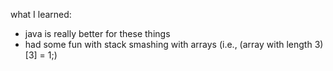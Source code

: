 what I learned:
 - java is really better for these things
 - had some fun with stack smashing with arrays (i.e., (array with length 3)[3] = 1;)